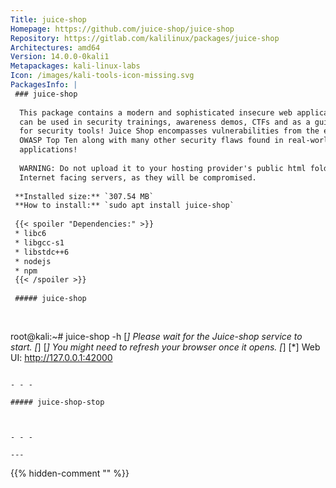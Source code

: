 ```yaml
---
Title: juice-shop
Homepage: https://github.com/juice-shop/juice-shop
Repository: https://gitlab.com/kalilinux/packages/juice-shop
Architectures: amd64
Version: 14.0.0-0kali1
Metapackages: kali-linux-labs 
Icon: /images/kali-tools-icon-missing.svg
PackagesInfo: |
 ### juice-shop
 
  This package contains a modern and sophisticated insecure web application! It
  can be used in security trainings, awareness demos, CTFs and as a guinea pig
  for security tools! Juice Shop encompasses vulnerabilities from the entire
  OWASP Top Ten along with many other security flaws found in real-world
  applications!
   
  WARNING: Do not upload it to your hosting provider's public html folder or any
  Internet facing servers, as they will be compromised.
 
 **Installed size:** `307.54 MB`  
 **How to install:** `sudo apt install juice-shop`  
 
 {{< spoiler "Dependencies:" >}}
 * libc6 
 * libgcc-s1 
 * libstdc++6 
 * nodejs 
 * npm
 {{< /spoiler >}}
 
 ##### juice-shop
 
 
 ```
 root@kali:~# juice-shop -h
 [*] Please wait for the Juice-shop service to start.
 [*]
 [*] You might need to refresh your browser once it opens.
 [*]
 [*]  Web UI: http://127.0.0.1:42000
 
 ```
 
 - - -
 
 ##### juice-shop-stop
 
 
 
 - - -
 
---
```

{{% hidden-comment "<!--Do not edit anything above this line-->" %}}

